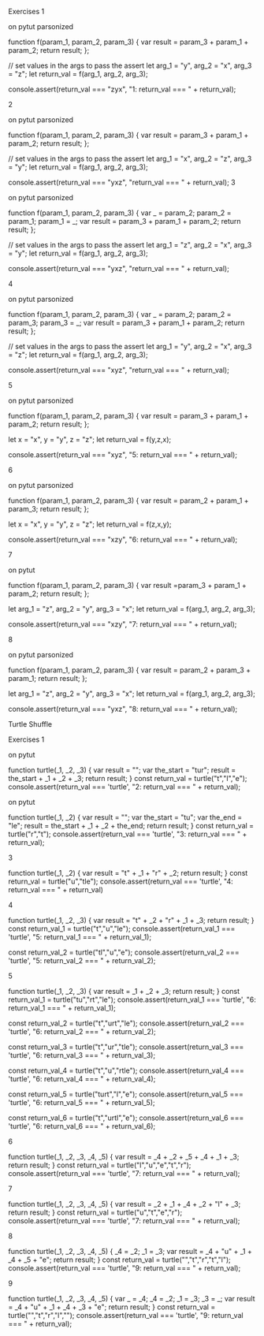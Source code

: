 Exercises
1

on pytut
parsonized

function f(param_1, param_2, param_3) {
  var result = param_3 + param_1 + param_2;
  return result;
};

// set values in the args to pass the assert
let arg_1 = "y", arg_2 = "x", arg_3 = "z";
let return_val = f(arg_1, arg_2, arg_3);

console.assert(return_val === "zyx", "1: return_val === " + return_val);

2

on pytut
parsonized

function f(param_1, param_2, param_3) {
  var result = param_3 + param_1 + param_2;
  return result;
};

// set values in the args to pass the assert
let arg_1 = "x", arg_2 = "z", arg_3 = "y";
let return_val = f(arg_1, arg_2, arg_3);

console.assert(return_val === "yxz", "return_val === " + return_val);
3

on pytut
parsonized

function f(param_1, param_2, param_3) {
  var _ = param_2;
  param_2 = param_1;
  param_1 = _;
  var result = param_3 + param_1 + param_2;
  return result;
};

// set values in the args to pass the assert
let arg_1 = "z", arg_2 = "x", arg_3 = "y";
let return_val = f(arg_1, arg_2, arg_3);

console.assert(return_val === "yxz", "return_val === " + return_val);

4

on pytut
parsonized

function f(param_1, param_2, param_3) {
  var _ = param_2;
  param_2 = param_3;
  param_3 = _;
  var result = param_3 + param_1 + param_2;
  return result;
};

// set values in the args to pass the assert
let arg_1 = "y", arg_2 = "x", arg_3 = "z";
let return_val = f(arg_1, arg_2, arg_3);

console.assert(return_val === "xyz", "return_val === " + return_val);

5

on pytut
parsonized

function f(param_1, param_2, param_3) {
 var result = param_3 + param_1 + param_2;
 return result;
};

let x = "x", y = "y", z = "z";
let return_val = f(y,z,x);

console.assert(return_val === "xyz", "5: return_val === " + return_val);

6

on pytut
parsonized


function f(param_1, param_2, param_3) {
 var result = param_2 + param_1 + param_3;
 return result;
};

let x = "x", y = "y", z = "z";
let return_val = f(z,x,y);

console.assert(return_val === "xzy", "6: return_val === " + return_val);

7

on pytut

function f(param_1, param_2, param_3) {
 var result =param_3 + param_1 + param_2;
 return result;
};

let arg_1 = "z", arg_2 = "y", arg_3 = "x";
let return_val = f(arg_1, arg_2, arg_3);

console.assert(return_val === "xzy", "7: return_val === " + return_val);

8

on pytut
parsonized

function f(param_1, param_2, param_3) {
 var result = param_2 + param_3 + param_1;
 return result;
};

let arg_1 = "z", arg_2 = "y", arg_3 = "x";
let return_val = f(arg_1, arg_2, arg_3);

console.assert(return_val === "yxz", "8: return_val === " + return_val);

Turtle Shuffle

Exercises
1

on pytut

function turtle(_1, _2, _3) {
  var result = "";
  var the_start = "tur";
  result = the_start + _1 + _2 + _3;
  return result;
}
const return_val = turtle("t","l","e");
console.assert(return_val === 'turtle', "2: return_val === " + return_val);

on pytut

function turtle(_1, _2) {
  var result = "";
  var the_start = "tu";
  var the_end = "le";
  result = the_start + _1 + _2 + the_end;
  return result;
}
const return_val = turtle("r","t");
console.assert(return_val === 'turtle', "3: return_val === " + return_val);

3

function turtle(_1, _2) {
  var result = "t" + _1 + "r" + _2;
  return result;
}
const return_val = turtle("u","tle");
console.assert(return_val === 'turtle', "4: return_val === " + return_val)

4

function turtle(_1, _2, _3) {
  var result = "t" + _2 + "r" + _1 + _3;
  return result;
}
const return_val_1 = turtle("t","u","le");
console.assert(return_val_1 === 'turtle', "5: return_val_1 === " + return_val_1);

const return_val_2 = turtle("tl","u","e");
console.assert(return_val_2 === 'turtle', "5: return_val_2 === " + return_val_2);

5

function turtle(_1, _2, _3) {
  var result = _1 + _2 + _3;
  return result;
}
const return_val_1 = turtle("tu","rt","le");
console.assert(return_val_1 === 'turtle', "6: return_val_1 === " + return_val_1);

const return_val_2 = turtle("t","urt","le");
console.assert(return_val_2 === 'turtle', "6: return_val_2 === " + return_val_2);

const return_val_3 = turtle("t","ur","tle");
console.assert(return_val_3 === 'turtle', "6: return_val_3 === " + return_val_3);

const return_val_4 = turtle("t","u","rtle");
console.assert(return_val_4 === 'turtle', "6: return_val_4 === " + return_val_4);

const return_val_5 = turtle("turt","l","e");
console.assert(return_val_5 === 'turtle', "6: return_val_5 === " + return_val_5);

const return_val_6 = turtle("t","urtl","e");
console.assert(return_val_6 === 'turtle', "6: return_val_6 === " + return_val_6);

6

function turtle(_1, _2, _3, _4, _5) {
  var result = _4 + _2 + _5 + _4 + _1 + _3;
  return result;
}
const return_val = turtle("l","u","e","t","r");
console.assert(return_val === 'turtle', "7: return_val === " + return_val);

7

function turtle(_1, _2, _3, _4, _5) {
  var result = _2 + _1 + _4 + _2 + "l" + _3;
  return result;
}
const return_val = turtle("u","t","e","r");
console.assert(return_val === 'turtle', "7: return_val === " + return_val);

8

function turtle(_1, _2, _3, _4, _5) {
  _4 = _2;
  _1 = _3;
  var result = _4 + "u" + _1 + _4 + _5 + "e";
  return result;
}
const return_val = turtle("","t","r","t","l");
console.assert(return_val === 'turtle', "9: return_val === " + return_val);

9

function turtle(_1, _2, _3, _4, _5) {
  var _ = _4;
  _4 = _2;
  _1 = _3;
  _3 = _;
  var result = _4 + "u" + _1 + _4 + _3 + "e";
  return result;
}
const return_val = turtle("","t","r","l","");
console.assert(return_val === 'turtle', "9: return_val === " + return_val);
